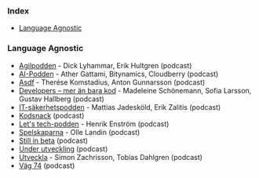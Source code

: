 ### Index

* [Language Agnostic](#language-agnostic)


### Language Agnostic

* [Agilpodden](https://www.agilpodden.se) - Dick Lyhammar, Erik Hultgren (podcast)
* [AI-Podden](https://ai-podden.se) - Ather Gattami, Bitynamics, Cloudberry (podcast)
* [Asdf](https://asdf.pizza) - Therése Komstadius, Anton Gunnarsson (podcast)
* [Developers – mer än bara kod](https://www.developerspodcast.com) - Madeleine Schönemann, Sofia Larsson, Gustav Hallberg (podcast)
* [IT-säkerhetspodden](https://www.itsakerhetspodden.se) - Mattias Jadesköld, Erik Zalitis (podcast)
* [Kodsnack](http://kodsnack.se) (podcast)
* [Let's tech-podden](https://letstech.libsyn.com) - Henrik Enström (podcast)
* [Spelskaparna](https://spelskaparna.com) - Olle Landin (podcast)
* [Still in beta](http://stillinbeta.se) (podcast)
* [Under utveckling](https://underutveckling.libsyn.com) (podcast)
* [Utveckla](https://consid.se/podd/utveckla) - Simon Zachrisson, Tobias Dahlgren (podcast)
* [Väg 74](https://www.agical.se/pod) (podcast)
